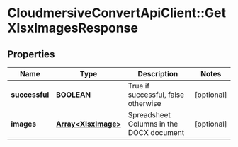 # CloudmersiveConvertApiClient::GetXlsxImagesResponse

## Properties
Name | Type | Description | Notes
------------ | ------------- | ------------- | -------------
**successful** | **BOOLEAN** | True if successful, false otherwise | [optional] 
**images** | [**Array&lt;XlsxImage&gt;**](XlsxImage.md) | Spreadsheet Columns in the DOCX document | [optional] 


